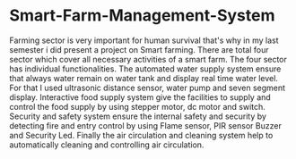 # Smart-Farm-Management-System
Farming sector is very important for human survival that's why in my last semester i did present a project on Smart farming. There are total four sector which cover all necessary activities of a smart farm. The four sector has individual functionalities. The automated water supply system ensure that always water remain on water tank and display real time water level. For that I used ultrasonic distance sensor, water pump and seven segment display. Interactive food supply system give the facilities to supply and control the food supply by using stepper motor, dc motor and switch. Security and safety system ensure the internal safety and security by detecting fire and entry control by using Flame sensor, PIR sensor Buzzer and Security Led. Finally the air circulation and cleaning system help to automatically cleaning and controlling air circulation.
